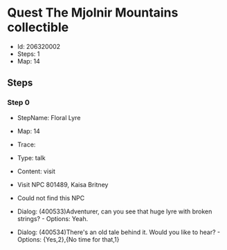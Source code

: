# Quest The Mjolnir Mountains collectible

- Id: 206320002
- Steps: 1
- Map: 14

## Steps

### Step 0
- StepName:  Floral Lyre
- Map:  14
- Trace:  
- Type:  talk
- Content:  visit
- Visit NPC 801489, Kaisa Britney

- Could not find this NPC
- Dialog: (400533)Adventurer, can you see that huge lyre with broken strings? - Options: Yeah.
- Dialog: (400534)There's an old tale behind it. Would you like to hear? - Options: {Yes,2},{No time for that,1}


